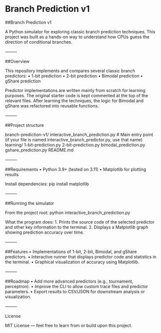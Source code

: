 # Branch Prediction v1
##Branch Prediction v1

A Python simulator for exploring classic branch prediction techniques. This project was built as a hands-on way to understand how CPUs guess the direction of conditional branches.

⸻

##Overview

This repository implements and compares several classic branch predictors:
	•	1-bit prediction
	•	2-bit prediction
	•	Bimodal prediction
	•	gShare prediction

Predictor implementations are written mainly from scratch for learning purposes. The original starter code is kept commented at the top of the relevant files. After learning the techniques, the logic for Bimodal and gShare was refactored into reusable functions.

⸻

##Project structure

branch-prediction-v1/
interactive_branch_prediction.py    # Main entry point (if your file is named interactive_branch_predictor.py, use that name)
learning/
1-bit-prediction.py
2-bit-prediction.py
bimodal_prediction.py
gshare_prediction.py
README.md

⸻

##Requirements
	•	Python 3.9+ (tested on 3.11)
	•	Matplotlib for plotting results

Install dependencies:
pip install matplotlib

⸻

##Running the simulator

From the project root:
python interactive_branch_prediction.py

What the program does:
	1.	Prints the source code of the selected predictor and other key information to the terminal.
	2.	Displays a Matplotlib graph showing prediction accuracy over time.

⸻

##Features
	•	Implementations of 1-bit, 2-bit, Bimodal, and gShare predictors.
	•	Interactive runner that displays predictor code and statistics in the terminal.
	•	Graphical visualization of accuracy using Matplotlib.

⸻

##Roadmap
	•	Add more advanced predictors (e.g., tournament, perceptron).
	•	Improve the CLI to allow custom trace files and predictor parameters.
	•	Export results to CSV/JSON for downstream analysis or visualization.

⸻

License

MIT License — feel free to learn from or build upon this project.
